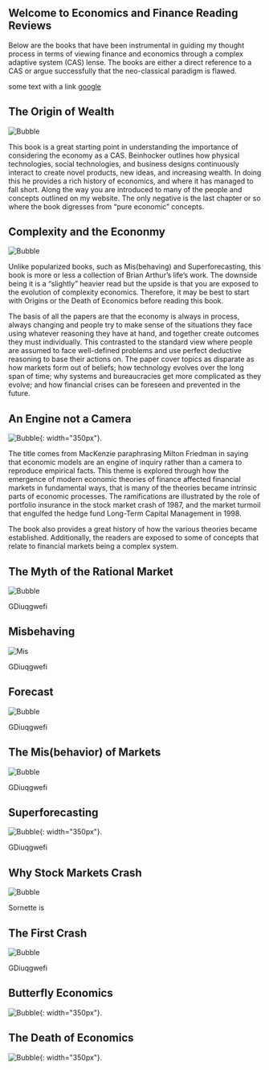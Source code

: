 ## Welcome to Economics and Finance Reading Reviews

Below are the books that have been instrumental in guiding my thought process in terms of viewing finance and economics through a complex adaptive system (CAS) lense. The books are either a direct reference to a CAS or argue successfully that the neo-classical paradigm is flawed.

some text with a link <a href="http://www.google.com" target="blank">google</a>

## The Origin of Wealth
![Bubble](websiteimages/OofW.jpg)

This book is a great starting point in understanding the importance of considering the economy as a CAS. Beinhocker outlines how physical technologies, social technologies, and business designs continuously interact to create novel products, new ideas, and increasing wealth. In doing this he provides a rich history of economics, and where it has managed to fall short. Along the way you are introduced to many of the people and concepts outlined on my website. The only negative is the last chapter or so where the book digresses from “pure economic” concepts.

## Complexity and the Econonmy
![Bubble](websiteimages/complex.jpg)

Unlike popularized books, such as Mis(behaving) and Superforecasting, this book is more or less a collection of Brian Arthur’s life’s work. The downside being it is a “slightly” heavier read but the upside is that you are exposed to the evolution of complexity economics. Therefore, it may be best to start with Origins or the Death of Economics before reading this book.

The basis of all the papers are that the economy is always in process, always changing and people try to make sense of the situations they face using whatever reasoning they have at hand, and together create outcomes they must individually. This contrasted to the standard view where people are assumed to face well-defined problems and use perfect deductive reasoning to base their actions on. The paper cover topics as disparate as how markets form out of beliefs; how technology evolves over the long span of time; why systems and bureaucracies get more complicated as they evolve; and how financial crises can be foreseen and prevented in the future.


## An Engine not a Camera
![Bubble](websiteimages/imagecamera.jpg){: width="350px"}.

The title comes from MacKenzie paraphrasing Milton Friedman in saying that economic models are an engine of inquiry rather than a camera to reproduce empirical facts. This theme is explored through how the emergence of modern economic theories of finance affected financial markets in fundamental ways, that is many of the theories became intrinsic parts of economic processes. The ramifications are illustrated by the role of portfolio insurance in the stock market crash of 1987, and the market turmoil that engulfed the hedge fund Long-Term Capital Management in 1998. 

The book also provides a great history of how the various theories became established. Additionally, the readers are exposed to some of concepts that relate to financial markets being a complex system.

## The Myth of the Rational Market
![Bubble](websiteimages/rational.jpg)

GDiuqgwefi

## Misbehaving
![Mis](websiteimages/MisBehave.jpg)

GDiuqgwefi

## Forecast
![Bubble](websiteimages/forecast.jpg)

GDiuqgwefi

## The Mis(behavior) of Markets
![Bubble](websiteimages/misbevman.jpg)

GDiuqgwefi

## Superforecasting
![Bubble](websiteimages/super.jpg){: width="350px"}.

GDiuqgwefi

## Why Stock Markets Crash 
![Bubble](websiteimages/whymarkets.gif)

Sornette is 

## The First Crash
![Bubble](websiteimages/south.gif)

GDiuqgwefi

## Butterfly Economics
![Bubble](websiteimages/butter.jpg){: width="350px"}.

## The Death of Economics
![Bubble](websiteimages/death.jpg){: width="350px"}.
